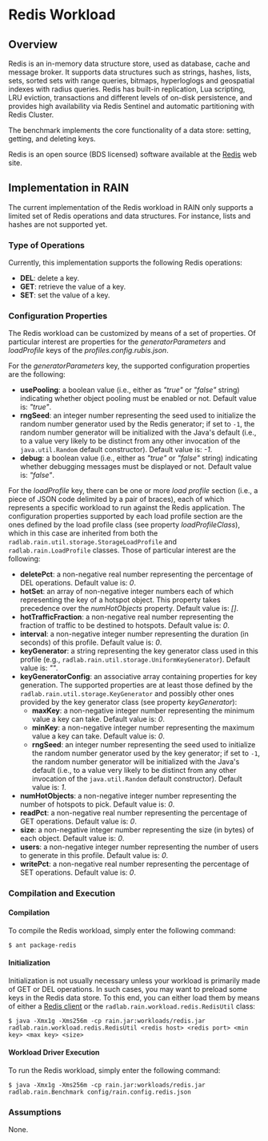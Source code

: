 Redis Workload
==============


## Overview

Redis is an in-memory data structure store, used as database, cache and message broker.
It supports data structures such as strings, hashes, lists, sets, sorted sets with range queries, bitmaps, hyperloglogs and geospatial indexes with radius queries.
Redis has built-in replication, Lua scripting, LRU eviction, transactions and different levels of on-disk persistence, and provides high availability via Redis Sentinel and automatic partitioning with Redis Cluster.

The benchmark implements the core functionality of a data store: setting, getting, and deleting keys.

Redis is an open source (BDS licensed) software available at the [Redis](http://redis.io/) web site.


## Implementation in RAIN

The current implementation of the Redis workload in RAIN only supports a limited set of Redis operations and data structures.
For instance, lists and hashes are not supported yet.

### Type of Operations

Currently, this implementation supports the following Redis operations:
- **DEL**: delete a key.
- **GET**: retrieve the value of a key.
- **SET**: set the value of a key.

### Configuration Properties

The Redis workload can be customized by means of a set of properties.
Of particular interest are properties for the *generatorParameters* and *loadProfile* keys of the *profiles.config.rubis.json*.

For the *generatorParameters* key, the supported configuration properties are the following:
- **usePooling**: a boolean value (i.e., either as *"true"* or *"false"* string) indicating whether object pooling must be enabled or not.
  Default value is: *"true"*.
- **rngSeed**: an integer number representing the seed used to initialize the random number generator used by the Redis generator; if set to `-1`, the random number generator will be initialized with the Java's default (i.e., to a value very likely to be distinct from any other invocation of the `java.util.Random` default constructor).
  Default value is: *-1*.
- **debug**: a boolean value (i.e., either as *"true"* or *"false"* string) indicating whether debugging messages must be displayed or not.
  Default value is: *"false"*.

For the *loadProfile* key, there can be one or more *load profile* section (i.e., a piece of JSON code delimited by a pair of braces), each of which represents a specific workload to run against the Redis application.
The configuration properties supported by each load profile section are the ones defined by the load profile class (see property *loadProfileClass*), which in this case are inherited from both the `radlab.rain.util.storage.StorageLoadProfile` and `radlab.rain.LoadProfile` classes.
Those of particular interest are the following:
- **deletePct**: a non-negative real number representing the percentage of DEL operations.
  Default value is: *0*.
- **hotSet**: an array of non-negative integer numbers each of which representing the key of a hotspot object. This property takes precedence over the *numHotObjects* property.
  Default value is: *[]*.
- **hotTrafficFraction**: a non-negative real number representing the fraction of traffic to be destined to hotspots.
  Default value is: *0*.
- **interval**: a non-negative integer number representing the duration (in seconds) of this profile.
  Default value is: *0*.
- **keyGenerator**: a string representing the key generator class used in this profile (e.g., `radlab.rain.util.storage.UniformKeyGenerator`).
  Default value is: *""*.
- **keyGeneratorConfig**: an associative array containing properties for key generation.
  The supported properties are at least those defined by the `radlab.rain.util.storage.KeyGenerator` and possibly other ones provided by the key generator class (see property *keyGenerator*):
  - **maxKey**: a non-negative integer number representing the minimum value a key can take.
    Default value is: *0*.
  - **minKey**: a non-negative integer number representing the maximum value a key can take.
    Default value is: *0*.
  - **rngSeed**: an integer number representing the seed used to initialize the random number generator used by the key generator; if set to `-1`, the random number generator will be initialized with the Java's default (i.e., to a value very likely to be distinct from any other invocation of the `java.util.Random` default constructor).
    Default value is: *1*.
- **numHotObjects**: a non-negative integer number representing the number of hotspots to pick.
  Default value is: *0*.
- **readPct**: a non-negative real number representing the percentage of GET operations.
  Default value is: *0*.
- **size**: a non-negative integer number representing the size (in bytes) of each object.
  Default value is: *0*.
- **users**: a non-negative integer number representing the number of users to generate in this profile.
  Default value is: *0*.
- **writePct**: a non-negative real number representing the percentage of SET operations.
  Default value is: *0*.


### Compilation and Execution

#### Compilation

To compile the Redis workload, simply enter the following command:

    $ ant package-redis

#### Initialization

Initialization is not usually necessary unless your workload is primarily made of GET or DEL operations.
In such cases, you may want to preload some keys in the Redis data store.
To this end, you can either load them by means of either a [Redis client](http://redis.io/clients) or the `radlab.rain.workload.redis.RedisUtil` class:

    $ java -Xmx1g -Xms256m -cp rain.jar:workloads/redis.jar radlab.rain.workload.redis.RedisUtil <redis host> <redis port> <min key> <max key> <size>


#### Workload Driver Execution

To run the Redis workload, simply enter the following command:

    $ java -Xmx1g -Xms256m -cp rain.jar:workloads/redis.jar radlab.rain.Benchmark config/rain.config.redis.json

### Assumptions

None.
